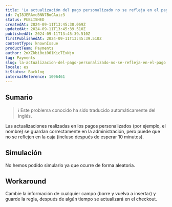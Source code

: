 ```yaml
---
title: 'La actualización del pago personalizado no se refleja en el pago'
id: 7qI8JERAmcBNN7BoCAuiz3
status: PUBLISHED
createdAt: 2024-09-11T13:45:38.069Z
updatedAt: 2024-09-11T13:45:39.510Z
publishedAt: 2024-09-11T13:45:39.510Z
firstPublishedAt: 2024-09-11T13:45:39.510Z
contentType: knownIssue
productTeam: Payments
author: 2mXZkbi0oi061KicTExNjo
tag: Payments
slug: la-actualizacion-del-pago-personalizado-no-se-refleja-en-el-pago
locale: es
kiStatus: Backlog
internalReference: 1096461
---
```


## Sumario

>ℹ️ Este problema conocido ha sido traducido automáticamente del inglés.


Las actualizaciones realizadas en los pagos personalizados (por ejemplo, el nombre) se guardan correctamente en la administración, pero puede que no se reflejen en la caja (incluso después de esperar 10 minutos).


##

## Simulación


No hemos podido simularlo ya que ocurre de forma aleatoria.



## Workaround


Cambie la información de cualquier campo (borre y vuelva a insertar) y guarde la regla, después de algún tiempo se actualizará en el checkout.




